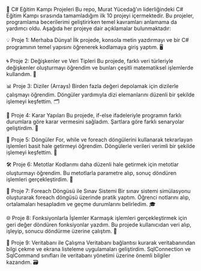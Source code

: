 🌟 C# Eğitim Kampı Projeleri
Bu repo, Murat Yücedağ'ın liderliğindeki C# Eğitim Kampı sırasında tamamladığım ilk 10 projeyi içermektedir. Bu projeler, programlama becerilerimi geliştirirken temel kavramları anlamama da yardımcı oldu. Aşağıda her projeye dair açıklamalar bulunmaktadır:

💡 Proje 1: Merhaba Dünya!
İlk projede, konsola metin yazdırmayı ve bir C# programının temel yapısını öğrenerek kodlamaya giriş yaptım. 🖥️

🌀 Proje 2: Değişkenler ve Veri Tipleri
Bu projede, farklı veri türleriyle değişkenler oluşturmayı öğrendim ve bunları çeşitli matematiksel işlemlerde kullandım. 🧮

📊 Proje 3: Diziler (Arrays)
Birden fazla değeri depolamak için dizilerle çalışmayı öğrendim. Döngüler yardımıyla dizi elemanlarını düzenli bir şekilde işlemeyi keşfettim. 🗂️

📍 Proje 4: Karar Yapıları
Bu projede, if-else ifadeleriyle programın farklı durumlara göre karar vermesini sağladım. Şartlara göre farklı senaryolar geliştirdim. 🤔

🔁 Proje 5: Döngüler
For, while ve foreach döngülerini kullanarak tekrarlayan işlemleri basit hale getirmeyi öğrendim. Döngülerle verileri verimli bir şekilde işlemeyi keşfettim. 🔄

🛠️ Proje 6: Metotlar
Kodlarımı daha düzenli hale getirmek için metotlar oluşturmayı öğrendim. Bu metotlarla parametre alıp, sonuç döndüren işlemleri gerçekleştirdim. 🔧

📜 Proje 7: Foreach Döngüsü ile Sınav Sistemi
Bir sınav sistemi simülasyonu oluşturarak foreach döngüsü üzerinde pratik yaptım. Öğrenci notlarını alıp, ortalamaları hesapladım ve geçme durumlarını belirledim. 🎓

🌐 Proje 8: Fonksiyonlarla İşlemler
Karmaşık işlemleri gerçekleştirmek için geri değer döndüren fonksiyonlar yazdım. Bu projede kullanıcıdan veri alıp, işleyip, sonucu döndürme üzerine çalıştım. 🧠

📂 Proje 9: Veritabanı ile Çalışma
Veritabanı bağlantısı kurarak veritabanından bilgi çekme ve ekrana listeleme uygulamaları geliştirdim. SqlConnection ve SqlCommand sınıfları ile veritabanı yönetimi üzerine önemli bilgiler kazandım. 🗃️
